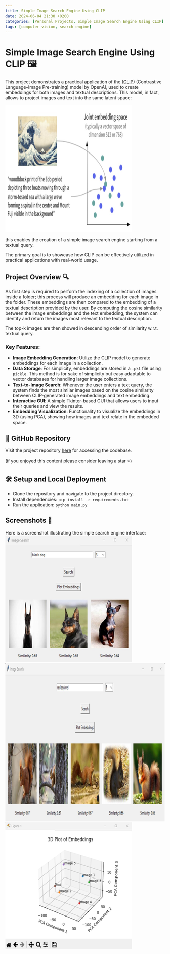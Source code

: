 ```yaml
---
title: Simple Image Search Engine Using CLIP
date: 2024-06-04 21:30 +0200
categories: [Personal Projects, Simple Image Search Engine Using CLIP]
tags: [computer vision, search engine]
---
```

# Simple Image Search Engine Using CLIP 🖼️

This project demonstrates a practical application of the ([CLIP](https://arxiv.org/abs/2103.00020)) (Contrastive Language–Image Pre-training) model by OpenAI, used to create embeddings for both images and textual descriptions. This model, in fact, allows to project images and text into the same latent space:

<img src="assets/img/posts/image_search_engine/clip_embeddings.jpg" alt="clip_embeddings" width="400" height="400">

this enables the creation of a simple image search engine starting from a textual query. 

The primary goal is to showcase how CLIP can be effectively utilized in practical applications with real-world usage.

## Project Overview 🔍

As first step is required to perform the indexing of a collection of images inside a folder; this process will produce an embedding for each image in the folder. These embeddings are then compared to the embedding of a textual description provided by the user. By computing the cosine similarity between the image embeddings and the text embedding, the system can identify and return the images most relevant to the textual description.

The top-k images are then showed in descending order of similarity w.r.t. textual query.

### Key Features:

- **Image Embedding Generation**: Utilize the CLIP model to generate embeddings for each image in a collection.
- **Data Storage**: For simplicity, embeddings are stored in a `.pkl` file using `pickle`. This method is for sake of simplicity but easy adaptable to vector databases for handling larger image collections.
- **Text-to-Image Search**: Whenever the user enters a text query, the system finds the most similar images based on the cosine similarity between CLIP-generated image embeddings and text embedding.
- **Interactive GUI**: A simple Tkinter-based GUI that allows users to input their queries and view the results.
- **Embedding Visualization**: Functionality to visualize the embeddings in 3D (using PCA), showing how images and text relate in the embedded space.

## 🔗 GitHub Repository
Visit the project repository [here](https://github.com/enricollen/ImageSearchEngine) for accessing the codebase. 

(if you enjoyed this content please consider leaving a star ⭐)

## 🛠️ Setup and Local Deployment
- Clone the repository and navigate to the project directory.
- Install dependencies: `pip install -r requirements.txt`
- Run the application: `python main.py`

## Screenshots 📸
Here is a screenshot illustrating the simple search engine interface:
<img src="https://github.com/enricollen/ImageSearchEngine/raw/main/example/example_1.jpg" alt="interface_1" width="400" height="400">
<img src="https://github.com/enricollen/ImageSearchEngine/raw/main/example/example_3.jpg" alt="interface_2" width="600" height="500">
<img src="https://github.com/enricollen/ImageSearchEngine/raw/main/example/example_2.jpeg" alt="embeddings" width="400" height="400">